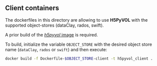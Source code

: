 ## Client containers

The dockerfiles in this directory are allowing to use **H5PyVOL** with the supported object-stores (dataClay, rados, swift).

A prior build of the [*h5pyvol* image](https://github.com/pierlauro/H5PyVOL/tree/master/docker) is required.

To build, initialize the variable `OBJECT_STORE` with the desired object store name (`dataClay`, `rados` or `swift`) and then execute:
```bash
docker build -f Dockerfile-$OBJECT_STORE-client -t h5pyvol_client .
```
